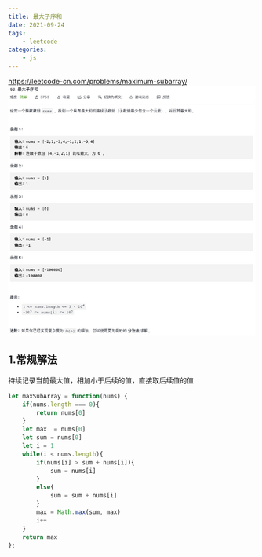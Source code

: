 ```yaml
---
title: 最大子序和
date: 2021-09-24
tags:
    - leetcode
categories:
    - js
---
```


<https://leetcode-cn.com/problems/maximum-subarray/>
![ 最大子序和](./img/53.jpg)

## 1.常规解法
持续记录当前最大值，相加小于后续的值，直接取后续值的值
```js
let maxSubArray = function(nums) {
    if(nums.length === 0){
        return nums[0]
    }
    let max  = nums[0]
    let sum = nums[0]
    let i = 1
    while(i < nums.length){
        if(nums[i] > sum + nums[i]){
            sum = nums[i]
        }
        else{
            sum = sum + nums[i]
        }
        max = Math.max(sum, max)
        i++
    }
    return max
};
```